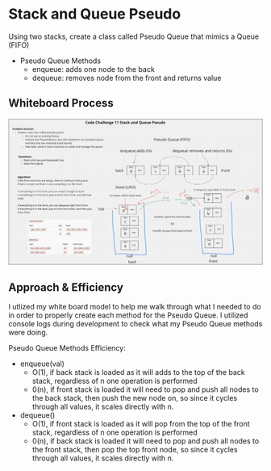 # Stack and Queue Pseudo
<!-- Description of the challenge -->
Using two stacks, create a class called Pseudo Queue that mimics a Queue (FIFO)
- Pseudo Queue Methods
  - enqueue: adds one node to the back
  - dequeue: removes node from the front and returns value

## Whiteboard Process
<!-- Embedded whiteboard image -->
![whiteboard img](./stack-queue-pseudo.png)

## Approach & Efficiency
<!-- What approach did you take? Discuss Why. What is the Big O space/time for this approach? -->
I utlized my white board model to help me walk through what I needed to do in order to properly create each method for the Pseudo Queue. I utilized console logs during development to check what my Pseudo Queue methods were doing.

Pseudo Queue Methods Efficiency:
  - enqueue(val) 
    - O(1), if back stack is loaded as it will adds to the top of the back stack, regardless of n one operation is performed
    - 0(n), if front stack is loaded it will need to pop and push all nodes to the back stack, then push the new node on, so since it cycles through all values, it scales directly with n.
  - dequeue()
    - O(1), if front stack is loaded as it will pop from the top of the front stack, regardless of n one operation is performed
    - 0(n), if back stack is loaded it will need to pop and push all nodes to the front stack, then pop the top front node, so since it cycles through all values, it scales directly with n.

